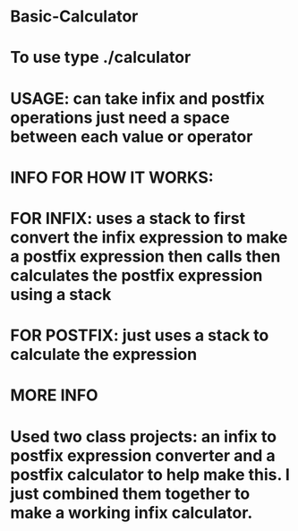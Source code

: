 # Basic-Calculator
# To use type ./calculator

# USAGE: can take infix and postfix operations just need a space between each value or operator

# INFO FOR HOW IT WORKS: 
  # FOR INFIX: uses a stack to first convert the infix expression to make a postfix expression then calls then calculates the postfix expression using a stack
  # FOR POSTFIX: just uses a stack to calculate the expression

# MORE INFO
  # Used two class projects: an infix to postfix expression converter and a postfix calculator to help make this. I just combined them together to make a working infix calculator.
